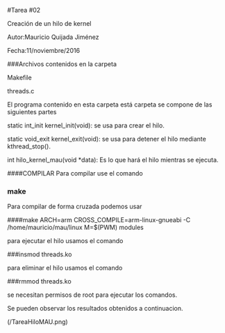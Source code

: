 #Tarea #02

Creación de un hilo de kernel

Autor:Mauricio Quijada Jiménez

Fecha:11/noviembre/2016

###Archivos contenidos en la carpeta

Makefile

threads.c


El programa contenido en esta carpeta está carpeta se compone de las siguientes partes




static int_init kernel_init(void): se usa para crear el hilo.

static void_exit kernel_exit(void): se usa para detener el hilo mediante kthread_stop().

int hilo_kernel_mau(void *data): Es lo que hará el hilo mientras se ejecuta.

####COMPILAR
Para compilar use el comando
### make

Para compilar de forma cruzada podemos usar 

####make ARCH=arm CROSS_COMPILE=arm-linux-gnueabi -C /home/mauricio/mau/linux M=$(PWM) modules

para ejecutar el hilo usamos el comando

###insmod threads.ko

para eliminar el hilo usamos el comando

###rmmod threads.ko

se necesitan permisos de root para ejecutar los comandos.

Se pueden observar los resultados obtenidos a continuacion.

(/TareaHiloMAU.png)